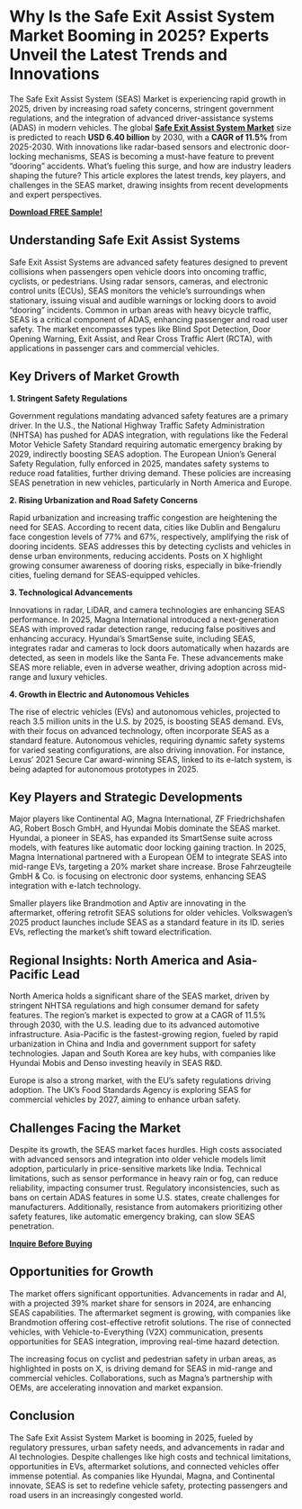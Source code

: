 # Why Is the Safe Exit Assist System Market Booming in 2025? Experts Unveil the Latest Trends and Innovations
The Safe Exit Assist System (SEAS) Market is experiencing rapid growth in 2025, driven by increasing road safety concerns, stringent government regulations, and the integration of advanced driver-assistance systems (ADAS) in modern vehicles. The global [**Safe Exit Assist System Market**](https://www.nextmsc.com/report/safe-exit-assist-system-market-at3078) size is predicted to reach **USD 6.40 billion** by 2030, with a **CAGR of 11.5%** from 2025-2030. With innovations like radar-based sensors and electronic door-locking mechanisms, SEAS is becoming a must-have feature to prevent “dooring” accidents. What’s fueling this surge, and how are industry leaders shaping the future? This article explores the latest trends, key players, and challenges in the SEAS market, drawing insights from recent developments and expert perspectives.

[**Download FREE Sample!**](https://www.nextmsc.com/safe-exit-assist-system-market-at3078/request-sample)

## Understanding Safe Exit Assist Systems

Safe Exit Assist Systems are advanced safety features designed to prevent collisions when passengers open vehicle doors into oncoming traffic, cyclists, or pedestrians. Using radar sensors, cameras, and electronic control units (ECUs), SEAS monitors the vehicle’s surroundings when stationary, issuing visual and audible warnings or locking doors to avoid “dooring” incidents. Common in urban areas with heavy bicycle traffic, SEAS is a critical component of ADAS, enhancing passenger and road user safety. The market encompasses types like Blind Spot Detection, Door Opening Warning, Exit Assist, and Rear Cross Traffic Alert (RCTA), with applications in passenger cars and commercial vehicles.

## Key Drivers of Market Growth

**1. Stringent Safety Regulations**

Government regulations mandating advanced safety features are a primary driver. In the U.S., the National Highway Traffic Safety Administration (NHTSA) has pushed for ADAS integration, with regulations like the Federal Motor Vehicle Safety Standard requiring automatic emergency braking by 2029, indirectly boosting SEAS adoption. The European Union’s General Safety Regulation, fully enforced in 2025, mandates safety systems to reduce road fatalities, further driving demand. These policies are increasing SEAS penetration in new vehicles, particularly in North America and Europe.

**2. Rising Urbanization and Road Safety Concerns**

Rapid urbanization and increasing traffic congestion are heightening the need for SEAS. According to recent data, cities like Dublin and Bengaluru face congestion levels of 77% and 67%, respectively, amplifying the risk of dooring incidents. SEAS addresses this by detecting cyclists and vehicles in dense urban environments, reducing accidents. Posts on X highlight growing consumer awareness of dooring risks, especially in bike-friendly cities, fueling demand for SEAS-equipped vehicles.

**3. Technological Advancements**

Innovations in radar, LiDAR, and camera technologies are enhancing SEAS performance. In 2025, Magna International introduced a next-generation SEAS with improved radar detection range, reducing false positives and enhancing accuracy. Hyundai’s SmartSense suite, including SEAS, integrates radar and cameras to lock doors automatically when hazards are detected, as seen in models like the Santa Fe. These advancements make SEAS more reliable, even in adverse weather, driving adoption across mid-range and luxury vehicles.

**4. Growth in Electric and Autonomous Vehicles**

The rise of electric vehicles (EVs) and autonomous vehicles, projected to reach 3.5 million units in the U.S. by 2025, is boosting SEAS demand. EVs, with their focus on advanced technology, often incorporate SEAS as a standard feature. Autonomous vehicles, requiring dynamic safety systems for varied seating configurations, are also driving innovation. For instance, Lexus’ 2021 Secure Car award-winning SEAS, linked to its e-latch system, is being adapted for autonomous prototypes in 2025.

## Key Players and Strategic Developments

Major players like Continental AG, Magna International, ZF Friedrichshafen AG, Robert Bosch GmbH, and Hyundai Mobis dominate the SEAS market. Hyundai, a pioneer in SEAS, has expanded its SmartSense suite across models, with features like automatic door locking gaining traction. In 2025, Magna International partnered with a European OEM to integrate SEAS into mid-range EVs, targeting a 20% market share increase. Brose Fahrzeugteile GmbH & Co. is focusing on electronic door systems, enhancing SEAS integration with e-latch technology.

Smaller players like Brandmotion and Aptiv are innovating in the aftermarket, offering retrofit SEAS solutions for older vehicles. Volkswagen’s 2025 product launches include SEAS as a standard feature in its ID. series EVs, reflecting the market’s shift toward electrification.

## Regional Insights: North America and Asia-Pacific Lead

North America holds a significant share of the SEAS market, driven by stringent NHTSA regulations and high consumer demand for safety features. The region’s market is expected to grow at a CAGR of 11.5% through 2030, with the U.S. leading due to its advanced automotive infrastructure. Asia-Pacific is the fastest-growing region, fueled by rapid urbanization in China and India and government support for safety technologies. Japan and South Korea are key hubs, with companies like Hyundai Mobis and Denso investing heavily in SEAS R&D.

Europe is also a strong market, with the EU’s safety regulations driving adoption. The UK’s Food Standards Agency is exploring SEAS for commercial vehicles by 2027, aiming to enhance urban safety.

## Challenges Facing the Market

Despite its growth, the SEAS market faces hurdles. High costs associated with advanced sensors and integration into older vehicle models limit adoption, particularly in price-sensitive markets like India. Technical limitations, such as sensor performance in heavy rain or fog, can reduce reliability, impacting consumer trust. Regulatory inconsistencies, such as bans on certain ADAS features in some U.S. states, create challenges for manufacturers. Additionally, resistance from automakers prioritizing other safety features, like automatic emergency braking, can slow SEAS penetration.

[**Inquire Before Buying**](https://www.nextmsc.com/safe-exit-assist-system-market-at3078/inquire-before-buying)

## Opportunities for Growth

The market offers significant opportunities. Advancements in radar and AI, with a projected 39% market share for sensors in 2024, are enhancing SEAS capabilities. The aftermarket segment is growing, with companies like Brandmotion offering cost-effective retrofit solutions. The rise of connected vehicles, with Vehicle-to-Everything (V2X) communication, presents opportunities for SEAS integration, improving real-time hazard detection.

The increasing focus on cyclist and pedestrian safety in urban areas, as highlighted in posts on X, is driving demand for SEAS in mid-range and commercial vehicles. Collaborations, such as Magna’s partnership with OEMs, are accelerating innovation and market expansion.

## Conclusion

The Safe Exit Assist System Market is booming in 2025, fueled by regulatory pressures, urban safety needs, and advancements in radar and AI technologies. Despite challenges like high costs and technical limitations, opportunities in EVs, aftermarket solutions, and connected vehicles offer immense potential. As companies like Hyundai, Magna, and Continental innovate, SEAS is set to redefine vehicle safety, protecting passengers and road users in an increasingly congested world.
